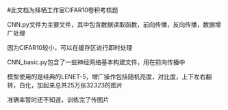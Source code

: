 #此文档为择栖工作室CIFAR10卷积考核题

CNN.py文件为主要文件，其中包含数据读取函数，前向传播，反向传播，数据增广处理

因为CIFAR10较小，可以在缓存区进行即时处理

CNN_basic.py包含了一些神经网络基本构建文件，用在前向传播中

模型使用的是经典的LENET-5，增广操作包括随机亮度，对比度，上下左右翻转，白化，加起来总共25万张32*32*3的图片


准确率暂时还不知道，训练完了传图片
